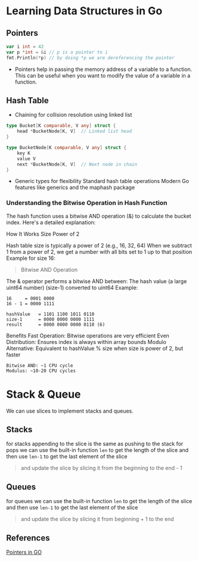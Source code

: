 # Learning Data Structures in Go

## Pointers

```go
var i int = 42
var p *int = &i // p is a pointer to i
fmt.Println(*p) // by doing *p we are dereferencing the pointer
```

- Pointers help in passing the memory address of a variable to a function. This can be useful when you want to modify the value of a variable in a function.

## Hash Table

- Chaining for collision resolution using linked list

```go
type Bucket[K comparable, V any] struct {
    head *BucketNode[K, V]  // Linked list head
}

type BucketNode[K comparable, V any] struct {
    key K
    value V
    next *BucketNode[K, V]  // Next node in chain
}
```

- Generic types for flexibility
Standard hash table operations
Modern Go features like generics and the maphash package

### Understanding the Bitwise Operation in Hash Function

The hash function uses a bitwise AND operation (&) to calculate the bucket index. Here's a detailed explanation:

How It Works
Size Power of 2

Hash table size is typically a power of 2 (e.g., 16, 32, 64)
When we subtract 1 from a power of 2, we get a number with all bits set to 1 up to that position
Example for size 16:

> Bitwise AND Operation

The & operator performs a bitwise AND between:
The hash value (a large uint64 number)
(size-1) converted to uint64
Example:

```
16     = 0001 0000
16 - 1 = 0000 1111
```

```
hashValue   = 1101 1100 1011 0110
size-1      = 0000 0000 0000 1111
result      = 0000 0000 0000 0110 (6)
```


Benefits
Fast Operation: Bitwise operations are very efficient
Even Distribution: Ensures index is always within array bounds
Modulo Alternative: Equivalent to hashValue % size when size is power of 2, but faster
```
Bitwise AND: ~1 CPU cycle
Modulus: ~10-20 CPU cycles
```

# Stack & Queue

We can use slices to implement stacks and queues.

## Stacks
for stacks appending to the slice is the same as pushing to the stack
for pops we can use the built-in function `len` to get the length of the slice and then use `len-1` to get the last element of the slice
> and update the slice by slicing it from the beginning to the end - 1

## Queues
for queues we can use the built-in function `len` to get the length of the slice and then use `len-1` to get the last element of the slice
> and update the slice by slicing it from beginning + 1 to the end

## References

[Pointers in GO](https://youtu.be/2XEQsJLsLN0?si=MRGwlgKO38sbS5rc)
